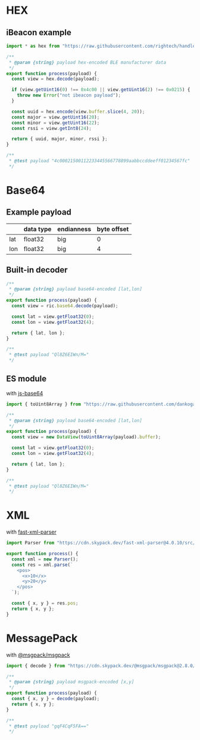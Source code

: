 

# HEX

## iBeacon example

```js
import * as hex from "https://raw.githubusercontent.com/rightech/handler-libs/1.0.6/enc/hex.js";

/**
 * @param {string} payload hex-encoded BLE manufacturer data
 */
export function process(payload) {
  const view = hex.decode(payload);

  if (view.getUint16(0) !== 0x4c00 || view.getUint16(2) !== 0x0215) {
    throw new Error("not ibeacon payload");
  }

  const uuid = hex.encode(view.buffer.slice(4, 20));
  const major = view.getUint16(20);
  const minor = view.getUint16(22);
  const rssi = view.getInt8(24);

  return { uuid, major, minor, rssi };
}

/**
 * @test payload "4c00021500112233445566778899aabbccddeeff01234567fc"
 */
```

# Base64

## Example payload

|         | data type  | endianness | byte offset |
|---------|------------|------------|-------------|
| lat     | float32    | big        | 0           |
| lon     | float32    | big        | 4           |


## Built-in decoder

```js
/**
 * @param {string} payload base64-encoded [lat,lon]
 */
export function process(payload) {
  const view = ric.base64.decode(payload);

  const lat = view.getFloat32(0);
  const lon = view.getFloat32(4);

  return { lat, lon };
}

/**
 * @test payload "Ql8Z6EIWn/M="
 */
```

## ES module

with [js-base64](https://github.com/dankogai/js-base64)

```js
import { toUint8Array } from "https://raw.githubusercontent.com/dankogai/js-base64/3.7.2/base64.mjs";

/**
 * @param {string} payload base64-encoded [lat,lon]
 */
export function process(payload) {
  const view = new DataView(toUint8Array(payload).buffer);

  const lat = view.getFloat32(0);
  const lon = view.getFloat32(4);

  return { lat, lon };
}

/**
 * @test payload "Ql8Z6EIWn/M="
 */
```

# XML

with [fast-xml-parser](https://github.com/NaturalIntelligence/fast-xml-parser)

```js
import Parser from "https://cdn.skypack.dev/fast-xml-parser@4.0.10/src/xmlparser/XMLParser.js";

export function process() {
  const xml = new Parser();
  const res = xml.parse(`
    <pos>
      <x>10</x>
      <y>20</y>
    </pos>
  `);

  const { x, y } = res.pos;
  return { x, y };
}
```

# MessagePack

with [@msgpack/msgpack](https://github.com/msgpack/msgpack-javascript)

```js
import { decode } from "https://cdn.skypack.dev/@msgpack/msgpack@2.8.0/dist.es5+esm/decode.mjs";

/**
 * @param {string} payload msgpack-encoded [x,y]
 */
export function process(payload) {
  const { x, y } = decode(payload);
  return { x, y };
}

/**
 * @test payload "gqF4CqF5FA=="
 */
```
